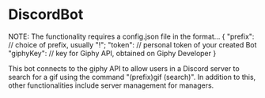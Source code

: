 # DiscordBot
NOTE: The functionality requires a config.json file in the format...
{
	"prefix": // choice of prefix, usually "!";
	"token": // personal token of your created Bot
	"giphyKey": // key for Giphy API, obtained on Giphy Developer
}

This bot connects to the giphy API to allow users in a Discord server to search for a gif using the command "(prefix)gif (search)". In addition to this, other functionalities include server management for managers.